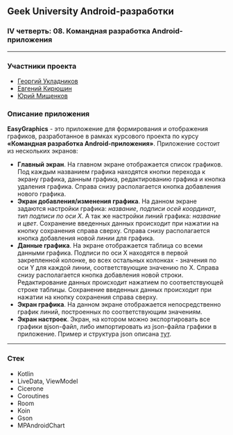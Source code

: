## Geek University Android-разработки
### IV четверть: 08. Командная разработка Android-приложения

---

### Участники проекта
+ [Георгий Укладников](https://github.com/GeorgeUG02)
+ [Евгений Кирюшин](https://github.com/zhenikaKi)
+ [Юрий Мищенков](https://github.com/gek-m)

### Описание приложения
__EasyGraphics__ - это приложение для формирования и отображения графиков, разработанное в рамках курсового проекта по курсу __«Командная разработка Android-приложения»__. Приложение состоит из нескольких экранов:
+ __Главный экран__. На главном экране отображается список графиков. Под каждым названием графика находятся кнопки перехода к экрану графика, данным графика, редактированию графика и кнопка удаления графика. Справа снизу располагается кнопка добавления нового графика.
+ __Экран добавления/изменения графика__. На данном экране задаются настройки графика: _название_, _подписи осей координат_, _тип подписи по оси X_. А так же настройки линий графика: _название_ и _цвет_. Сохранение введенных данных происходит при нажатии на кнопку сохранения справа сверху. Справа снизу располагается кнопка добавления новой линии для графика.
+ __Данные графика__. На экране отображается таблица со всеми данными графика. Подписи по оси X находятся в первой закрепленной колонке, во всех остальных колонках - значения по оси Y для каждой линии, соответствующие значению по X. Справа снизу располагается кнопка добавления новой строки. Редактирование данных происходит нажатием по соответствующей строке таблицы. Сохранение введенных данных происходит при нажатии на кнопку сохранения справа сверху.
+ __Экран графика__. На данном экране отображается непосредственно график линий, построенных по соответствующим значениям.
+ __Экран настроек__. Экран, на котором можно экспортировать все графики вjson-файл, либо импортировать из json-файла графики в приложение. Пример и структура json описана [тут](graphicsData/Readme.md).

--- 
### Стек
- Kotlin
- LiveData, ViewModel
- Cicerone
- Coroutines
- Room
- Koin
- Gson
- MPAndroidChart
